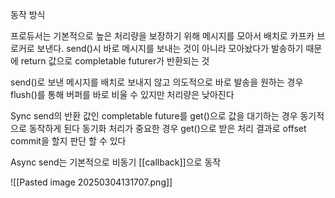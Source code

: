 

동작 방식

프로듀서는 기본적으로 높은 처리량을 보장하기 위해 메시지를 모아서 배치로 카프카 브로커로 보낸다.
send()시 바로 메시지를 보내는 것이 아니라 모아놨다가 발송하기 때문에 return 값으로 completable futurer가 반환되는 것

send()로 보낸 메시지를 배치로 보내지 않고 의도적으로 바로 발송을 원하는 경우 flush()를 통해 버퍼를 바로 비울 수 있지만 처리량은 낮아진다

Sync
send의 반환 값인 completable future를 get()으로 값을 대기하는 경우 동기적으로 동작하게 된다
동기화 처리가 중요한 경우 get()으로 받은 처리 결과로 offset commit을 할지 판단 할 수 있다

Async
send는 기본적으로 비동기 [[callback]]으로 동작


![[Pasted image 20250304131707.png]]